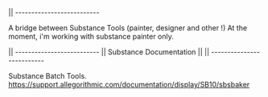 || --------------------------

A bridge between Substance Tools (painter, designer and other !)
At the moment, i'm working with substance painter only. 


|| --------------------------
|| Substance Documentation
||
|| --------------------------

Substance Batch Tools.
https://support.allegorithmic.com/documentation/display/SB10/sbsbaker